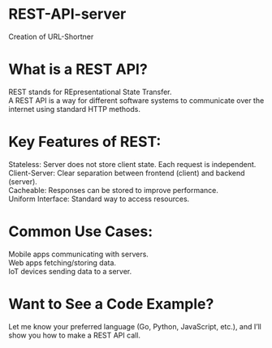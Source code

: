 # REST-API-server
Creation of URL-Shortner

# What is a REST API?
REST stands for REpresentational State Transfer.<br>
A REST API is a way for different software systems to communicate over the internet using standard HTTP methods.<br>

# Key Features of REST:
Stateless: Server does not store client state. Each request is independent.<br>
Client-Server: Clear separation between frontend (client) and backend (server).<br>
Cacheable: Responses can be stored to improve performance.<br>
Uniform Interface: Standard way to access resources.<br>

# Common Use Cases:
Mobile apps communicating with servers.<br>
Web apps fetching/storing data.<br>
IoT devices sending data to a server.<br>

# Want to See a Code Example?
Let me know your preferred language (Go, Python, JavaScript, etc.), and I’ll show you how to make a REST API call.
